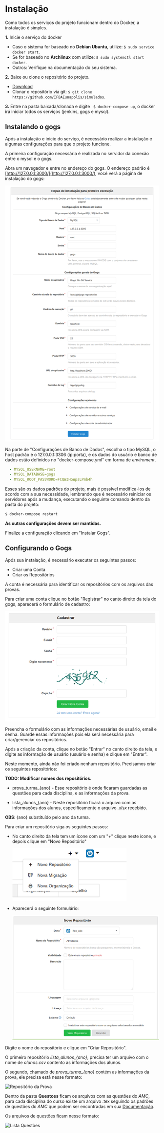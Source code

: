 # Instalação

Como todos os serviços do projeto funcionam dentro do Docker, a instalação é simples.

**1.** Inicie o serviço do docker
  * Caso o sistema for baseado no **Debian Ubuntu**, utilize: `$ sudo service docker start`.
  * Se for baseado no **Archlinux** com utilize: `$ sudo systemctl start docker`.
  * Outros: Verifique na documentação do seu sistema.

**2.** Baixe ou clone o repositório do projeto.
  * [Download](https://github.com/IFBAEunapolis/simulados/archive/master.zip)
  * Clonar o repositório via git: ` $ git clone https://github.com/IFBAEunapolis/simulados `.

**3.** Entre na pasta baixada/clonada e digite ` $ docker-compose up`, o docker irá iniciar todos os serviços (jenkins, gogs e mysql).

## Instalando o gogs

Após a instalação e inicio do serviço, é necessário realizar a instalação e algumas configurações para que o projeto funcione.

A primeira configuração necessária é realizada no servidor da conexão entre o mysql e o gogs.

Abra um navegador e entre no endereço do gogs. O endereço padrão é [http://127.0.0.1:3000/](http://127.0.0.1:3000/), você verá a página de instalação do gogs:

![Instalação do Gogs](/docs/imagens/gogs_instalacao.png)

Na parte de "Configurações de Banco de Dados", escolha o tipo MySQL, o host padrão é o 127.0.0.1:3306 (ip:porta), e os dados do usuário e banco de dados estão definidos no "docker-compose.yml" em forma de *enviroment*.

``` yaml
  - MYSQL_USERNAME=root
  - MYSQL_DATABASE=gogs
  - MYSQL_ROOT_PASSWORD=FCQW3HGWpsLPmb4h
```

Esses são os dados padrões do projeto, mais é possível modifica-los de acordo com a sua necessidade, lembrando que é necessário reiniciar os servidores após a mudança, executando o seguinte comando dentro da pasta do projeto:
``` sh
$ docker-compose restart
```

**As outras configurações devem ser mantidas.**

Finalize a configuração clicando em "Instalar Gogs".

## Configurando o Gogs

Após sua instalação, é necessário executar os seguintes passos:

* Criar uma Conta
* Criar os Repositórios

A conta é necessária para identificar os repositórios com os arquivos das provas.

Para criar uma conta clique no botão "Registrar" no canto direito da tela do gogs, aparecerá o formulário de cadastro:

![Registro do Gogs](/docs/imagens/gogs_login.png)

Preencha o formulário com as informações necessárias de usuário, email e senha. Guarde essas informações pois ela será necessária para criar/gerenciar os repositórios.

Após a criação da conta, clique no botão "Entrar" no canto direito da tela, e digite as informação de usuário (usuário e senha) e clique em "Entrar".

Neste momento, ainda não foi criado nenhum repositório. Precisamos criar os seguintes repositórios:

**TODO: Modificar nomes dos repositórios.**

* prova_turma_{ano} - Esse repositório é onde ficaram guardadas as questões para cada disciplina, e as informações da prova.

* lista_alunos_{ano} - Neste repositório ficará o arquivo com as informações dos alunos, especificamente o arquivo *.xlsx* recebido.

**OBS**: {ano} substituído pelo ano da turma.

Para criar um repositório siga os seguintes passos:

* No canto direito da tela tem um ícone com um "+" clique neste ícone, e depois clique em "Novo Repositório"

  ![Novo Repositório](/docs/imagens/novo_repositorio.png)

* Aparecerá o seguinte formulário:

  ![Formulário Repositório](/docs/imagens/criar_atividade_repo.png)

Digite o nome do repositório e clique em "Criar Repositório".

O primeiro repositório *lista\_alunos\_{ano}*, precisa ter um arquivo com o nome de *alunos.csv* contento as informações dos alunos.

O segundo, chamado de *prova\_turma\_{ano}* contém as informações da prova, ele precisa está nesse formato:

  ![Repositório da Prova](/docs/imagens/estrutura_repo_prova.png)

Dentro da pasta **Questoes** ficam os arquivos com as questões do *AMC*, para cada disciplina do curso existe um arquivo .tex seguindo os padrões de questões do *AMC* que podem ser encontradas em sua [Documentação](http://home.gna.org/auto-qcm/auto-multiple-choice.en/latex.shtml).

Os arquivos de questões ficam nesse formato:

  ![Lista Questões](/docs/imagens/lista_questoes.png)
